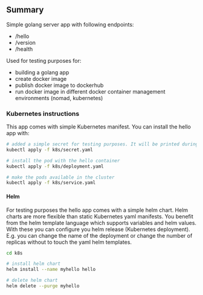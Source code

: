 ## Summary

Simple golang server app with following endpoints:

* /hello
* /version
* /health

Used for testing purposes for:

* building a golang app
* create docker image
* publish docker image to dockerhub
* run docker image in different docker container management environments (nomad, kubernetes)


### Kubernetes instructions

This app comes with simple Kubernetes manifest. You can install the hello app with:

``` bash
# added a simple secret for testing purposes. It will be printed during startup of the app
kubectl apply -f k8s/secret.yaml

# install the pod with the hello container
kubectl apply -f k8s/deployment.yaml

# make the pods available in the cluster
kubectl apply -f k8s/service.yaml
```

#### Helm

For testing purposes the hello app comes with a simple helm
chart. Helm charts are more flexible than static Kubernetes yaml
manifests. You benefit from the helm template language which supports
variables and helm values. With these you can configure you helm
release (Kubernetes deployment). E.g. you can change the name of the
deployment or change the number of replicas without to touch the yaml
helm templates.

``` bash
cd k8s

# install helm chart
helm install --name myhello hello

# delete helm chart
helm delete --purge myhello
```
